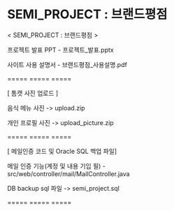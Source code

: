 # SEMI_PROJECT : 브랜드평점


 < SEMI_PROJECT : 브랜드평점 >


 프로젝트 발표 PPT - 프로젝트_발표.pptx

 사이트 사용 설명서 - 브랜드평점_사용설명.pdf

 ===== ===== =====

 [ 톰캣 사진 업로드 ]

 음식 메뉴 사진 -> upload.zip

 개인 프로필 사진 -> upload_picture.zip

 ===== ===== =====

 [ 메일인증 코드 및 Oracle SQL 백업 파일]

 메일 인증 기능(계정 및 내용 기입 필) - src/web/controller/mail/MailController.java

 DB backup sql 파일 -> semi_project.sql

 ===== ===== =====
